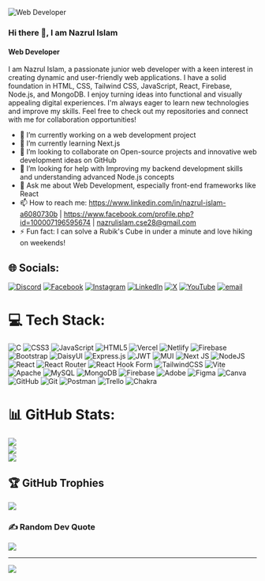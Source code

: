 ![Web Developer](https://i.ibb.co/xjyQbBD/Cover-Image.jpg)
### Hi there 👋, I am Nazrul Islam
#### Web Developer
I am Nazrul Islam, a passionate junior web developer with a keen interest in creating dynamic and user-friendly web applications. I have a solid foundation in HTML, CSS, Tailwind CSS, JavaScript, React, Firebase, Node.js, and MongoDB. I enjoy turning ideas into functional and visually appealing digital experiences. I'm always eager to learn new technologies and improve my skills. Feel free to check out my repositories and connect with me for collaboration opportunities!

- 🔭 I’m currently working on a web development project
- 🌱 I’m currently learning Next.js
- 👯 I’m looking to collaborate on Open-source projects and innovative web development ideas on GitHub 
- 🤔 I’m looking for help with Improving my backend development skills and understanding advanced Node.js concepts 
- 💬 Ask me about Web Development, especially front-end frameworks like React 
- 📫 How to reach me: https://www.linkedin.com/in/nazrul-islam-a6080730b | https://www.facebook.com/profile.php?id=100007196595674 | nazrulislam.cse28@gmail.com 
- ⚡ Fun fact: I can solve a Rubik's Cube in under a minute and love hiking on weekends!


## 🌐 Socials:
[![Discord](https://img.shields.io/badge/Discord-%237289DA.svg?logo=discord&logoColor=white)](https://discord.gg/https://discord.com/users/1283847725464686592) [![Facebook](https://img.shields.io/badge/Facebook-%231877F2.svg?logo=Facebook&logoColor=white)](https://facebook.com/https://www.facebook.com/profile.php?id=100007196595674) [![Instagram](https://img.shields.io/badge/Instagram-%23E4405F.svg?logo=Instagram&logoColor=white)](https://instagram.com/https://www.instagram.com/mdnazrulmarine) [![LinkedIn](https://img.shields.io/badge/LinkedIn-%230077B5.svg?logo=linkedin&logoColor=white)](https://linkedin.com/in/https://www.linkedin.com/in/nazrul-islam-a6080730b) [![X](https://img.shields.io/badge/X-black.svg?logo=X&logoColor=white)](https://x.com/https://x.com/Nazrul211002144) [![YouTube](https://img.shields.io/badge/YouTube-%23FF0000.svg?logo=YouTube&logoColor=white)](https://youtube.com/@https://www.youtube.com/@GKWORLD-kw1zv) [![email](https://img.shields.io/badge/Email-D14836?logo=gmail&logoColor=white)](mailto:nazrulislam.cse28@gmail.com) 

# 💻 Tech Stack:
![C](https://img.shields.io/badge/c-%2300599C.svg?style=for-the-badge&logo=c&logoColor=white) ![CSS3](https://img.shields.io/badge/css3-%231572B6.svg?style=for-the-badge&logo=css3&logoColor=white) ![JavaScript](https://img.shields.io/badge/javascript-%23323330.svg?style=for-the-badge&logo=javascript&logoColor=%23F7DF1E) ![HTML5](https://img.shields.io/badge/html5-%23E34F26.svg?style=for-the-badge&logo=html5&logoColor=white) ![Vercel](https://img.shields.io/badge/vercel-%23000000.svg?style=for-the-badge&logo=vercel&logoColor=white) ![Netlify](https://img.shields.io/badge/netlify-%23000000.svg?style=for-the-badge&logo=netlify&logoColor=#00C7B7) ![Firebase](https://img.shields.io/badge/firebase-%23039BE5.svg?style=for-the-badge&logo=firebase) ![Bootstrap](https://img.shields.io/badge/bootstrap-%238511FA.svg?style=for-the-badge&logo=bootstrap&logoColor=white) ![DaisyUI](https://img.shields.io/badge/daisyui-5A0EF8?style=for-the-badge&logo=daisyui&logoColor=white) ![Express.js](https://img.shields.io/badge/express.js-%23404d59.svg?style=for-the-badge&logo=express&logoColor=%2361DAFB) ![JWT](https://img.shields.io/badge/JWT-black?style=for-the-badge&logo=JSON%20web%20tokens) ![MUI](https://img.shields.io/badge/MUI-%230081CB.svg?style=for-the-badge&logo=mui&logoColor=white) ![Next JS](https://img.shields.io/badge/Next-black?style=for-the-badge&logo=next.js&logoColor=white) ![NodeJS](https://img.shields.io/badge/node.js-6DA55F?style=for-the-badge&logo=node.js&logoColor=white) ![React](https://img.shields.io/badge/react-%2320232a.svg?style=for-the-badge&logo=react&logoColor=%2361DAFB) ![React Router](https://img.shields.io/badge/React_Router-CA4245?style=for-the-badge&logo=react-router&logoColor=white) ![React Hook Form](https://img.shields.io/badge/React%20Hook%20Form-%23EC5990.svg?style=for-the-badge&logo=reacthookform&logoColor=white) ![TailwindCSS](https://img.shields.io/badge/tailwindcss-%2338B2AC.svg?style=for-the-badge&logo=tailwind-css&logoColor=white) ![Vite](https://img.shields.io/badge/vite-%23646CFF.svg?style=for-the-badge&logo=vite&logoColor=white) ![Apache](https://img.shields.io/badge/apache-%23D42029.svg?style=for-the-badge&logo=apache&logoColor=white) ![MySQL](https://img.shields.io/badge/mysql-4479A1.svg?style=for-the-badge&logo=mysql&logoColor=white) ![MongoDB](https://img.shields.io/badge/MongoDB-%234ea94b.svg?style=for-the-badge&logo=mongodb&logoColor=white) ![Firebase](https://img.shields.io/badge/firebase-a08021?style=for-the-badge&logo=firebase&logoColor=ffcd34) ![Adobe](https://img.shields.io/badge/adobe-%23FF0000.svg?style=for-the-badge&logo=adobe&logoColor=white) ![Figma](https://img.shields.io/badge/figma-%23F24E1E.svg?style=for-the-badge&logo=figma&logoColor=white) ![Canva](https://img.shields.io/badge/Canva-%2300C4CC.svg?style=for-the-badge&logo=Canva&logoColor=white) ![GitHub](https://img.shields.io/badge/github-%23121011.svg?style=for-the-badge&logo=github&logoColor=white) ![Git](https://img.shields.io/badge/git-%23F05033.svg?style=for-the-badge&logo=git&logoColor=white) ![Postman](https://img.shields.io/badge/Postman-FF6C37?style=for-the-badge&logo=postman&logoColor=white) ![Trello](https://img.shields.io/badge/Trello-%23026AA7.svg?style=for-the-badge&logo=Trello&logoColor=white) ![Chakra](https://img.shields.io/badge/chakra-%234ED1C5.svg?style=for-the-badge&logo=chakraui&logoColor=white)
# 📊 GitHub Stats:
![](https://github-readme-stats.vercel.app/api?username=Nazrul144&theme=radical&hide_border=false&include_all_commits=false&count_private=false)<br/>
![](https://nirzak-streak-stats.vercel.app/?user=Nazrul144&theme=radical&hide_border=false)<br/>
![](https://github-readme-stats.vercel.app/api/top-langs/?username=Nazrul144&theme=radical&hide_border=false&include_all_commits=false&count_private=false&layout=compact)

## 🏆 GitHub Trophies
![](https://github-profile-trophy.vercel.app/?username=Nazrul144&theme=radical&no-frame=false&no-bg=true&margin-w=4)

### ✍️ Random Dev Quote
![](https://quotes-github-readme.vercel.app/api?type=horizontal&theme=radical)






---
[![](https://visitcount.itsvg.in/api?id=Nazrul144&icon=0&color=7)](https://visitcount.itsvg.in)

<!-- Proudly created with GPRM ( https://gprm.itsvg.in ) -->






